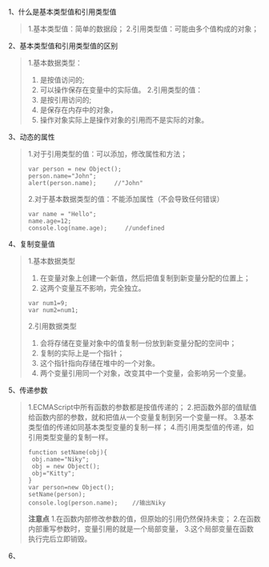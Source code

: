1、什么是基本类型值和引用类型值
> 1.基本类型值：简单的数据段；
> 2.引用类型值：可能由多个值构成的对象；

2、基本类型值和引用类型值的区别
> 1.基本数据类型：
> 1. 是按值访问的;
> 2. 可以操作保存在变量中的实际值。
> 2.引用类型的值：
> 1. 是按引用访问的;
> 2. 是保存在内存中的对象，
> 3. 操作对象实际上是操作对象的引用而不是实际的对象。

3、动态的属性
> 1.对于引用类型的值：可以添加，修改属性和方法；
>```
>var person = new Object();
>person.name="John";
>alert(person.name);     //"John"
>```
> 2.对于基本数据类型的值：不能添加属性（不会导致任何错误）
>```
>var name = "Hello";
>name.age=12;
>console.log(name.age);     //undefined
>```

4、复制变量值
> 1.基本数据类型
> 1. 在变量对象上创建一个新值，然后把值复制到新变量分配的位置上；
> 2. 这两个变量互不影响，完全独立。
>```
>var num1=9;
>var num2=num1;
>```
> 2.引用数据类型
> 1. 会将存储在变量对象中的值复制一份放到新变量分配的空间中；
> 2. 复制的实际上是一个指针；
> 3. 这个指针指向存储在堆中的一个对象。
> 4. 两个变量引用同一个对象，改变其中一个变量，会影响另一个变量。

5、传递参数
> 1.ECMAScript中所有函数的参数都是按值传递的；
> 2.把函数外部的值赋值给函数内部的参数，就和把值从一个变量复制到另一个变量一样。
> 3.基本类型值的传递如同基本类型变量的复制一样；
> 4.而引用类型值的传递，如引用类型变量的复制一样。
>```
>function setName(obj){
>  obj.name="Niky";
>  obj = new Object();
>  obj="Kitty";
>}
>var person=new Object();
>setName(person);
>console.log(person.name);    //输出Niky
>```
> **注意点**
> 1.在函数内部修改参数的值，但原始的引用仍然保持未变；
> 2.在函数内部重写参数时，变量引用的就是一个局部变量，
> 3.这个局部变量在函数执行完后立即销毁。

6、
